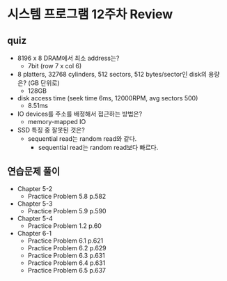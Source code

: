 # 시스템 프로그램 12주차 Review

## quiz

- 8196 x 8 DRAM에서 최소 address는?
  - 7bit (row 7 x col 6)
- 8 platters, 32768 cylinders, 512 sectors, 512 bytes/sector인 disk의 용량은? (GB 단위로)
  - 128GB
- disk access time (seek time 6ms, 12000RPM, avg sectors 500)
  - 8.51ms
- IO devices를 주소를 배정해서 접근하는 방법은?
  - memory-mapped IO
- SSD 특징 중 잘못된 것은?
  - sequential read는 random read와 같다.
    - sequential read는 random read보다 빠르다.

## 연습문제 풀이

- Chapter 5-2
  - Practice Problem 5.8 p.582
- Chapter 5-3
  - Practice Problem 5.9 p.590
- Chapter 5-4
  - Practice Problem 1.2 p.60
- Chapter 6-1
  - Practice Problem 6.1 p.621
  - Practice Problem 6.2 p.629
  - Practice Problem 6.3 p.631
  - Practice Problem 6.4 p.631
  - Practice Problem 6.5 p.637
